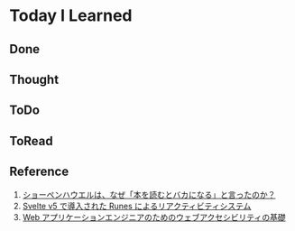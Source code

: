 # Today I Learned

## Done

## Thought

## ToDo

## ToRead

## Reference
1. [ショーペンハウエルは、なぜ「本を読むとバカになる」と言ったのか？](https://diamond.jp/articles/-/148479)
2. [Svelte v5 で導入された Runes によるリアクティビティシステム](https://azukiazusa.dev/blog/svelte-reactivity-system-with-runes/)
3. [Web アプリケーションエンジニアのためのウェブアクセシビリティの基礎](https://azukiazusa.dev/blog/web-accessibility-basics-every-web-application-engineer-needs-to-know/)